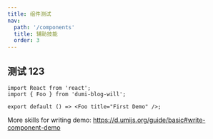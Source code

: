 ```yaml
---
title: 组件测试
nav:
  path: '/components'
  title: 辅助技能
  order: 3
---
```


## 测试 123

```tsx
import React from 'react';
import { Foo } from 'dumi-blog-will';

export default () => <Foo title="First Demo" />;
```

More skills for writing demo: https://d.umijs.org/guide/basic#write-component-demo
